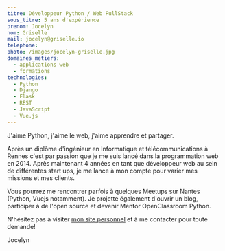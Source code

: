 ```yaml
---
titre: Développeur Python / Web FullStack
sous_titre: 5 ans d'expérience
prenom: Jocelyn
nom: Griselle
mail: jocelyn@griselle.io
telephone:
photo: /images/jocelyn-griselle.jpg
domaines_metiers:
  - applications web
  - formations
technologies:
  - Python
  - Django
  - Flask
  - REST
  - JavaScript
  - Vue.js
---
```


J'aime Python, j'aime le web, j'aime apprendre et partager.

Après un diplôme d'ingénieur en Informatique et télécommunications à Rennes c'est par passion que je me suis lancé dans la programmation web en 2014. Après maintenant 4 années en tant que développeur web au sein de différentes start ups, je me lance à mon compte pour varier mes missions et mes clients.

Vous pourrez me rencontrer parfois à quelques Meetups sur Nantes (Python, Vuejs notamment). Je projette également d'ouvrir un blog, participer à de l'open source et devenir Mentor OpenClassroom Python.

N'hésitez pas à visiter [mon site personnel](https://jocelyn.griselle.io/) et à me contacter pour toute demande!

Jocelyn
